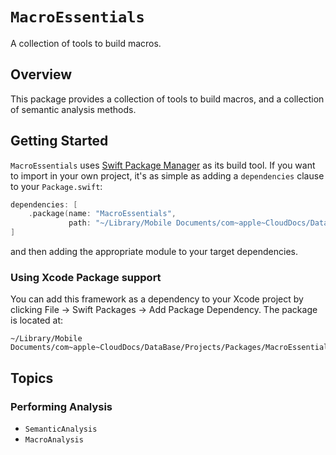 # ``MacroEssentials``

A collection of tools to build macros.


## Overview

This package provides a collection of tools to build macros, and a collection of semantic analysis methods.


## Getting Started

`MacroEssentials` uses [Swift Package Manager](https://www.swift.org/documentation/package-manager/) as its build tool. If you want to import in your own project, it's as simple as adding a `dependencies` clause to your `Package.swift`:
```swift
dependencies: [
    .package(name: "MacroEssentials", 
             path: "~/Library/Mobile Documents/com~apple~CloudDocs/DataBase/Projects/Packages/MacroEssentials")
]
```
and then adding the appropriate module to your target dependencies.

### Using Xcode Package support

You can add this framework as a dependency to your Xcode project by clicking File -> Swift Packages -> Add Package Dependency. The package is located at:
```
~/Library/Mobile Documents/com~apple~CloudDocs/DataBase/Projects/Packages/MacroEssentials
```

## Topics

### Performing Analysis

- ``SemanticAnalysis``
- ``MacroAnalysis``
